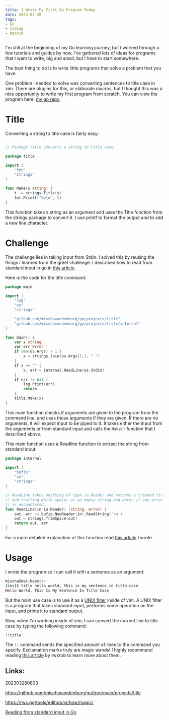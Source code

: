 ```yaml
---
title: I Wrote My First Go Program Today
date: 2023-03-28
tags:
- Go
- Coding
- Neovim
---
```


I'm still at the beginning of my Go learning journey, but I worked through a few tutorials and guides by now. I've gathered lots of ideas for programs that I want to write, big and small, but I have to start somewhere.

The best thing to do is to write little programs that solve a problem that you have.

One problem I needed to solve was converting sentences to title case in vim. There are plugins for this, or elaborate macros, but I thought this was a nice opportunity to write my first program from scratch. You can view the program here: [my go repo](https://github.com/mischavandenburg/go/tree/main/projects/title).

# Title

Converting a string to title case is fairly easy:

```go

// Package title converts a string to title case.

package title

import (
	"fmt"
	"strings"
)

func Make(s string) {
	t := strings.Title(s)
	fmt.Printf("%v\n", t)
}
```

This function takes a string as an argument and uses the Title function from the strings package to convert it. I use printf to format the output and to add a new line character.

# Challenge

The challenge lies in taking input from Stdin. I solved this by reusing the things I learned from the greet challenge. I described how to read from standard input in go in [this article](/zet/go-reading-stdinput-cmdline).

Here is the code for the title command:

```go
package main

import (
	"log"
	"os"
	"strings"

	"github.com/mischavandenburg/go/projects/title"
	"github.com/mischavandenburg/go/projects/title/internal"
)

func main() {
	var x string
	var err error
	if len(os.Args) > 1 {
		x = strings.Join(os.Args[1:], " ")
	}
	if x == "" {
		x, err = internal.ReadLine(os.Stdin)
	}
	if err != nil {
		log.Print(err)
		return
	}
	title.Make(x)
}
```

This main function checks if arguments are given to the program from the command line, and uses these arguments if they are given. If there are no arguments, it will expect input to be piped to it. It takes either the input from the arguments or from standard input and calls the `Make()` function that I described above.

This main function uses a Readline function to extract the string from standard input:

```go
package internal

import (
	"bufio"
	"io"
	"strings"
)

// ReadLine takes anything of type io.Reader and returns a trimmed string (initial
// and trailing white space) or an empty string and error if any error
// is encountered.
func ReadLine(in io.Reader) (string, error) {
	out, err := bufio.NewReader(in).ReadString('\n')
	out = strings.TrimSpace(out)
	return out, err
}
```

For a more detailed explanation of this function read [this article](/zet/go-reading-stdinput-cmdline) I wrote.


# Usage

I wrote the program so I can call it with a sentence as an argument:

```bash
mischa@mac-beast:~
(ins)$ title hello world, this is my sentence in title case
Hello World, This Is My Sentence In Title Case
```

But the main use case is to use it as a [UNIX filter](https://www.geeksforgeeks.org/pipes-and-filters-in-linux-unix/) inside of vim. A UNIX filter is a program that takes standard input, performs some operation on the input, and prints it to standard output. 

Now, when I'm working inside of vim, I can convert the current line to title case by typing the following command:

`!!title`

The `!!` command sends the specified amount of lines to the command you specify. Exclamation marks truly are magic wands! I highly recommend reading [this article](https://rwx.gg/tools/editors/vi/how/magic/) by rwxrob to learn more about them.

## Links:

202303280803

https://github.com/mischavandenburg/go/tree/main/projects/title

https://rwx.gg/tools/editors/vi/how/magic/

[Reading from standard input in Go](/zet/go-reading-stdinput-cmdline)
